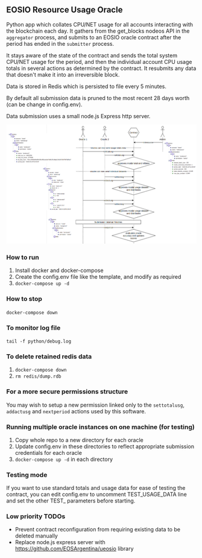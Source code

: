 ## EOSIO Resource Usage Oracle

Python app which collates CPU/NET usage for all accounts interacting with the blockchain each day. It gathers from the get_blocks nodeos API in the `aggregator` process, and submits to an EOSIO oracle contract after the period has ended in the `submitter` process.

It stays aware of the state of the contract and sends the total system CPU/NET usage for the period, and then the individual account CPU usage totals in several actions as determined by the contract. It resubmits any data that doesn't make it into an irreversible block.

Data is stored in Redis which is persisted to file every 5 minutes.

By default all submission data is pruned to the most recent 28 days worth (can be change in config.env).

Data submission uses a small node.js Express http server.

![Data Flow Diagram](data-flow.png)

### How to run

1) Install docker and docker-compose
2) Create the config.env file like the template, and modify as required
3) `docker-compose up -d`

### How to stop
`docker-compose down`

### To monitor log file
`tail -f python/debug.log`

### To delete retained redis data
1) `docker-compose down`
2) `rm redis/dump.rdb`

### For a more secure permissions structure
You may wish to setup a new permission linked only to the `settotalusg`, `addactusg` and `nextperiod` actions used by this software.

### Running multiple oracle instances on one machine (for testing)
1) Copy whole repo to a new directory for each oracle
2) Update config.env in these directories to reflect appropriate submission credentials for each oracle
3) `docker-compose up -d` in each directory

### Testing mode
If you want to use standard totals and usage data for ease of testing the contract, you can edit config.env to uncomment TEST_USAGE_DATA line and set the other TEST_ parameters before starting.

### Low priority TODOs
- Prevent contract reconfiguration from requiring existing data to be deleted manually
- Replace node.js express server with https://github.com/EOSArgentina/ueosio library